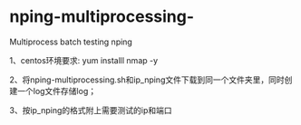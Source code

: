 # nping-multiprocessing-
Multiprocess batch testing nping

1、centos环境要求:
yum installl nmap -y

2、将nping-multiprocessing.sh和ip_nping文件下载到同一个文件夹里，同时创建一个log文件存储log；

3、按ip_nping的格式附上需要测试的ip和端口
